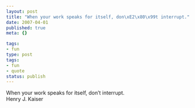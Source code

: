 ```yaml
---
layout: post
title: "When your work speaks for itself, don\xE2\x80\x99t interrupt."
date: 2007-04-01
published: true
meta: {}

tags:
- fun
type: post
tags:
- fun
- quote
status: publish
---
```

When your work speaks for itself, don&#8217;t interrupt.<br />Henry J. Kaiser
